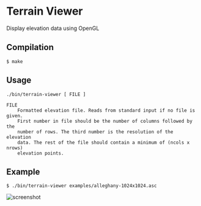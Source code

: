 # Terrain Viewer
Display elevation data using OpenGL

## Compilation
    $ make

## Usage
    ./bin/terrain-viewer [ FILE ]

    FILE
        Formatted elevation file. Reads from standard input if no file is given.
        First number in file should be the number of columns followed by the 
        number of rows. The third number is the resolution of the elevation 
        data. The rest of the file should contain a minimum of (ncols x nrows) 
        elevation points.

## Example
    $ ./bin/terrain-viewer examples/alleghany-1024x1024.asc
![screenshot](https://raw.github.com/Forestmb/terrain-viewer/master/doc/screenshots/alleghany-1024x1024.png)
